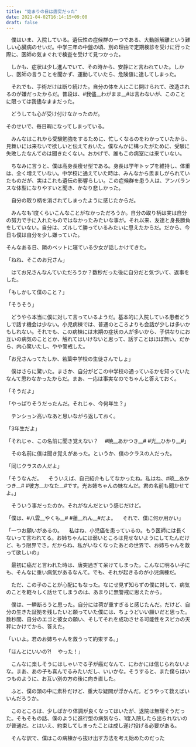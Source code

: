 ```yaml
---
title: "始まりの日は唐突だった"
date: 2021-04-02T16:14:15+09:00
draft: false
---
```


　僕はいま、入院している。遺伝性の症候群の一つである、大動脈解離という難しい心臓病のせいだ。中学三年の中盤の頃、別の理由で定期検診を受けに行った際に、医師の気まぐれで検査を受けて見つかった。

　しかも、症状は少し進んでいて、その時から、安静にと言われていた。しかし、医師の言うことを聞かず、運動していたら、危険値に達してしまった。

　それでも、手術だけは断り続けた。自分の体を人にこじ開けられて、改造されるのが嫌だったからだ。普段は、#我儘__わがまま__#は言わないが、このことに限っては我儘なままだった。

　どうしても心が受け付けなかったのだ。

そのせいで、毎日暇になってしまっている。

　みんなはこれから受験勉強をするために、忙しくなるのをわかっていたから、見舞いには来ないで欲しいと伝えておいた。僕なんかに構ったがために、受験に失敗したなんてのは聞きたくない。おかげで、誰もこの病室には来ていない。

　ちなみに言うと、僕は高身長痩せ型である。身長は学年トップを維持し、体重は、全く増えていない。中学校に通えていた時は、みんなから羨ましがられていたものだが、実はこれも遺伝の影響らしい。この症候群を患う人は、アンバランスな体型になりやすいと聞き、かなり悲しかった。

　自分の取り柄を消されてしまったように感じたからだ。

 　みんなも1度くらいこんなことがなかっただろうか。自分の取り柄は実は自分の努力で手に入れたものではなかったみたいな事が。それ以来、友達と身長勝負をしていない。自分は、ズルして勝っているみたいに思えたからだ。だから、今日も僕は自分を少し嫌っていた。

 そんなある日、隣のベットに寝ている少女が話しかけてきた。

「ねね、そこのお兄さん」

 　はてお兄さんなんていただろうか？数秒だった後に自分だと気づいて、返事をした。

「もしかして僕のこと？」

「そうそう」

　どうやら本当に僕に対して言っているようだ。基本的に入院している患者どうしで話す機会は少ない。小児病棟では、普通のところよりも会話が少しは多いかもしれない。それでも、この病棟には末期の症状の人が多いから、子供なりにお互いの病気のこととか、触れてはいけないと思って、話すことはほぼ無い。だから、内心驚いたし、やや警戒した。

「お兄さんってたしか、若葉中学校の生徒さんでしょ」

　僕はさらに驚いた。まさか、自分がどこの中学校の通っているかを知っていたなんて思わなかったからだ。まあ、一応は事実なのでちゃんと答えておく。

「そうだよ」

「やっぱりそうだったんだ。それじゃ、今何年生？」

　テンション高いなあと思いながら返しておく。

「3年生だよ」

「それじゃ、この名前に聞き覚えない？
　#暁__あかつき__# #光__ひかり__#」

　その名前に僕は聞き覚えがあった。というか、僕のクラスの人だった。

「同じクラスの人だよ」

「そうなんだ。
　そういえば、自己紹介もしてなかったね。私はね、#暁__あかつき__# #彼方__かなた__#です。光お姉ちゃんの妹なんだ。君の名前も聞かせてよ。」

　そういう事だったのか。それがなんだという感じだけど。

「僕は、#八雲__やくも__# #蓮__れん__#だよ。
　それで、僕に何か用かい」

「一つお願いがあるの。
　私はね、小児癌を患っているの。もう医師には長くないって言われてる。お姉ちゃんには弱いところは見せないようにしてたんだけど、もう限界でさ。だからね、私がいなくなったあとの世界で、お姉ちゃんを救って欲しいの」

　最初に癌だと言われた時は、唐突過ぎて呆けてしまった。こんなに明るい子にも、そんなに重い病気があるなんて。でも、それが起きるのが小児病棟だ。

　ただ、この子のことが心配にもなった。なにせ見ず知らずの僕に対して、病気のことを軽々しく話せてしまうのは、あまりに無警戒に思えたから。

　僕は、一瞬断ろうと思った。自分には荷が重すぎると感じたんだ。だけど、自分の生きた証拠を残したいと願っていた僕には、ちょうどいい願いだと思った。数秒間、自分のエゴと彼女の願い、そしてそれを成功させる可能性をスピカの天秤にかけてから、答えた。

「いいよ。君のお姉ちゃんを救うって約束する。」

「ほんとにいいの?!
　やった！」

　こんなに楽しそうにはしゃいでる子が癌だなんて、にわかには信じられないよな。まあ、あの子も喜んでるみたいだし、いいかな。そうすると、また僕らはいつものように、お互い別の方の後に向き直した。

　ふと、僕の頭の中に素朴だけど、重大な疑問が浮かんだ。どうやって救えばいいんだろうか。

　このところは、少しばかり体調が良くなってはいたが、退院は無理そうだった。そもそもの話、僕のように進行型の病気なら、1度入院したら出られないのが普通だ。とはいえ、約束してしまったことは成し遂げ投げる必要がある。

　そんな訳で、僕はこの病棟から抜け出す方法を考え始めたのだった
